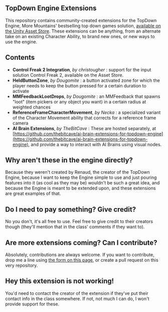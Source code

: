 ## TopDown Engine Extensions
This repository contains community-created extensions for the TopDown Engine, More Mountains' bestselling top down games solution, [available on the Unity Asset Store](https://assetstore.unity.com/packages/templates/systems/topdown-engine-89636?aid=1011lKhG). These extensions can be anything, from an alternate take on an existing Character Ability, to brand new ones, or new ways to use the engine.

## Contents
* **Control Freak 2 Integration**, _by christougher_ : support for the input solution Control Freak 2, available on the Asset Store.
* **HeldButtonZone**, _by Dougomite_ : a button activated zone for which the player needs to keep the button pressed for a certain duration to activate
* **MMFeedbackLootDrops**, _by Dougomite_ : an MMFeedback that spawns "loot" (item pickers or any object you want) in a certain radius at weighted chances
* **ReferenceFrameCharacterMovement**, _by Necka_ : a specialized variant of the Character Movement ability that corrects for a reference frame camera
* **AI Brain Extensions**, _by TheBitCave_ : These are hosted separately, at [https://github.com/thebitcave/ai-brain-extensions-for-topdown-engine](https://github.com/thebitcave/ai-brain-extensions-for-topdown-engine), and provide a way to interact with AI Brains using visual nodes.

## Why aren't these in the engine directly?
Because they weren't created by Renaud, the creator of the TopDown Engine, because I want to keep the Engine simple to use and just pouring features into it (as cool as they may be) wouldn't be such a great idea, and because the Engine is meant to be extended upon, and these extensions are great examples of that.

## Do I need to pay something? Give credit?
No you don't, it's all free to use. Feel free to give credit to their creators though (they'll mention that in the class' comments if they want to).

## Are more extensions coming? Can I contribute?
Absolutely, contributions are always welcome. If you want to contribute, drop me a line using [the form on this page](https://topdown-engine.moremountains.com/topdown-engine-contact), or create a pull request on this very repository.

## Hey this extension is not working!
You'd need to contact the creator of the extension if they've put their contact info in the class somewhere. If not, not much I can do, I won't provide support for these.
